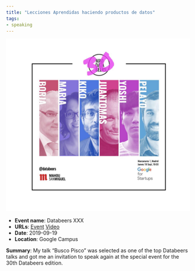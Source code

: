 ```yaml
---
title: "Lecciones Aprendidas haciendo productos de datos"
tags:
- speaking
---
```


![Busco Piso](appearances/2019/Databeers-XXX/Busco%20Piso.jpg)


- **Event name**: Databeers XXX
- **URLs**: [Event](https://databeers.tumblr.com/post/187436855446/databeers-madrid-xxx-2019-09-19-1900) [Video](https://youtu.be/wYb3tdiEr4I?t=3582) 
- **Date**: 2019-09-19
- **Location**: Google Campus

**Summary**: My talk “Busco Pisco” was selected as one of the top Databeers talks and got me an invitation to speak again at the special event for the 30th Databeers edition.